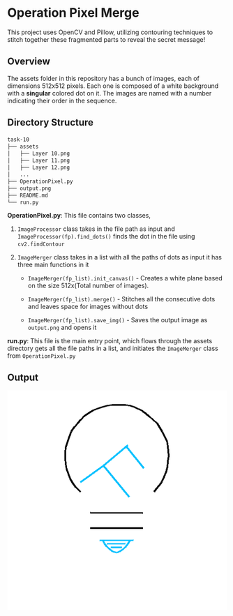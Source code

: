 # Operation Pixel Merge

This project uses OpenCV and Pillow, utilizing contouring techniques to stitch together these fragmented parts to reveal the secret message!

## Overview

The assets folder in this repository has a bunch of images, each of dimensions 512x512 pixels. Each one is composed of a white background with a **singular** colored dot on it. The images are named with a number indicating their order in the sequence. 

## Directory Structure

```
task-10
├── assets
│   ├── Layer 10.png
│   ├── Layer 11.png
│   ├── Layer 12.png
│   ...
├── OperationPixel.py
├── output.png
├── README.md
└── run.py
```

**OperationPixel.py**: This file contains two classes,
1. `ImageProcessor` class takes in the file path as input and `ImageProcessor(fp).find_dots()` finds the dot in the file using `cv2.findContour`

2. `ImageMerger` class takes in a list with all the paths of dots as input it has three main functions in it

    * `ImageMerger(fp_list).init_canvas()` - Creates a white plane based on the size 512x(Total number of images).

    * `ImageMerger(fp_list).merge()` - Stitches all the consecutive dots and leaves space for images without dots

    * `ImageMerger(fp_list).save_img()` - Saves the output image as `output.png` and opens it

**run.py**: This file is the main entry point, which flows through the assets directory gets all the file paths in a list, and initiates the `ImageMerger` class from `OperationPixel.py`

## Output

![Operation Pixel Output](output.png)

